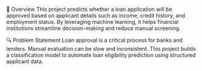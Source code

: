 📌 Overview
This project predicts whether a loan application will be approved based on applicant details such as income, credit history, and employment status. By leveraging machine learning, it helps financial institutions streamline decision-making and reduce manual screening.

🔍 Problem Statement
Loan approval is a critical process for banks and lenders. Manual evaluation can be slow and inconsistent. This project builds a classification model to automate loan eligibility prediction using structured applicant data.
